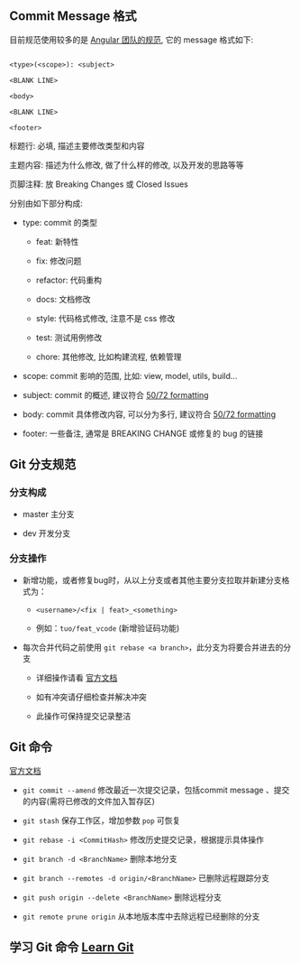## Commit Message 格式
目前规范使用较多的是 [Angular 团队的规范](https://github.com/angular/angular.js/blob/master/DEVELOPERS.md#-git-commit-guidelines), 它的 message 格式如下:
```
<type>(<scope>): <subject>
<BLANK LINE>
<body>
<BLANK LINE>
<footer>
```

标题行: 必填, 描述主要修改类型和内容
主题内容: 描述为什么修改, 做了什么样的修改, 以及开发的思路等等
页脚注释: 放 Breaking Changes 或 Closed Issues

分别由如下部分构成:

- type: commit 的类型
    - feat: 新特性
    - fix: 修改问题
    - refactor: 代码重构
    - docs: 文档修改
    - style: 代码格式修改, 注意不是 css 修改
    - test: 测试用例修改
    - chore: 其他修改, 比如构建流程, 依赖管理
- scope: commit 影响的范围, 比如: view, model, utils, build...
- subject: commit 的概述, 建议符合  [50/72 formatting](https://stackoverflow.com/questions/2290016/git-commit-messages-50-72-formatting)
- body: commit 具体修改内容, 可以分为多行, 建议符合 [50/72 formatting](https://stackoverflow.com/questions/2290016/git-commit-messages-50-72-formatting)
- footer: 一些备注, 通常是 BREAKING CHANGE 或修复的 bug 的链接


## Git 分支规范

### 分支构成

- master 主分支
- dev 开发分支

### 分支操作
    
- 新增功能，或者修复bug时，从以上分支或者其他主要分支拉取并新建分支格式为：
    - `<username>/<fix | feat>_<something>`
    - 例如：`tuo/feat_vcode` (新增验证码功能)
- 每次合并代码之前使用 `git rebase <a branch>`，此分支为将要合并进去的分支  
    - 详细操作请看 [官方文档](https://git-scm.com/book/zh/v2/Git-%E5%88%86%E6%94%AF-%E5%8F%98%E5%9F%BA)
    - 如有冲突请仔细检查并解决冲突
    - 此操作可保持提交记录整洁


## Git 命令

[官方文档](https://git-scm.com/book/zh/v2/)

- `git commit --amend` 修改最近一次提交记录，包括commit message 、提交的内容(需将已修改的文件加入暂存区)
- `git stash` 保存工作区，增加参数 `pop` 可恢复
- `git rebase -i <CommitHash>` 修改历史提交记录，根据提示具体操作
- `git branch -d <BranchName>` 删除本地分支
- `git branch --remotes -d origin/<BranchName>` 已删除远程跟踪分支
- `git push origin --delete <BranchName>` 删除远程分支
- `git remote prune origin` 从本地版本库中去除远程已经删除的分支

## 学习 Git 命令 [Learn Git](https://learngitbranching.js.org/)
